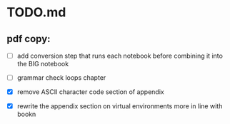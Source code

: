 # TODO.md

## pdf copy:

- [ ] add conversion step that runs each notebook before combining it into the BIG notebook

- [ ] grammar check loops chapter

- [x] remove ASCII character code section of appendix

- [x] rewrite the appendix section on virtual environments more in line with bookn

